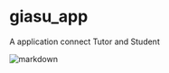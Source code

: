 # giasu_app

A application connect Tutor and Student 

![markdown](https://images.viblo.asia/518eea86-f0bd-45c9-bf38-d5cb119e947d.png)
